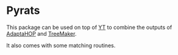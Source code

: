 # Pyrats

This package can be used on top of [YT](https://yt-project.org/) to combine the outputs of [AdaptaHOP](https://ui.adsabs.harvard.edu/abs/2004MNRAS.352..376A/abstract) and [TreeMaker](https://ui.adsabs.harvard.edu/abs/2009A%26A...506..647T/abstract).

It also comes with some matching routines.
